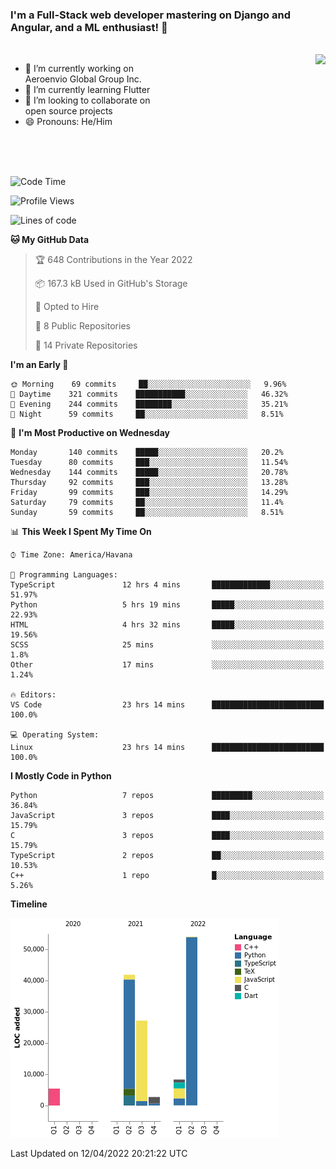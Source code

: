 ### I'm a Full-Stack web developer mastering on Django and Angular, and a ML enthusiast!  👋

<br/>

<img align="right" height="250"  src="https://media1.giphy.com/media/qgQUggAC3Pfv687qPC/giphy.gif?cid=ecf05e470ttfxgsj072btembitu1zn4ti3t3cdyg4jo5b3by&rid=giphy.gif&ct=g" />

 <div style="width:50%">
    <ul>
      <li>🔭 I’m currently working on Aeroenvio Global Group Inc.</li>
      <li>🌱 I’m currently learning Flutter</li>
      <li>👯 I’m looking to collaborate on open source projects</li>
      <li>😄 Pronouns: He/Him</li>
<!--       <li>⚡ Fun fact: I started my first professional project for a company as web dev without knowing any JS </li> -->
    </ul>
  </div>
  
<br/><br/><br/>


<!--START_SECTION:waka-->
![Code Time](http://img.shields.io/badge/Code%20Time-127%20hrs%2015%20mins-blue)

![Profile Views](http://img.shields.io/badge/Profile%20Views-2-blue)

![Lines of code](https://img.shields.io/badge/From%20Hello%20World%20I%27ve%20Written-139%20Thousand%20lines%20of%20code-blue)

**🐱 My GitHub Data** 

> 🏆 648 Contributions in the Year 2022
 > 
> 📦 167.3 kB Used in GitHub's Storage 
 > 
> 💼 Opted to Hire
 > 
> 📜 8 Public Repositories 
 > 
> 🔑 14 Private Repositories  
 > 
**I'm an Early 🐤** 

```text
🌞 Morning    69 commits     ██░░░░░░░░░░░░░░░░░░░░░░░   9.96% 
🌆 Daytime    321 commits    ███████████░░░░░░░░░░░░░░   46.32% 
🌃 Evening    244 commits    ████████░░░░░░░░░░░░░░░░░   35.21% 
🌙 Night      59 commits     ██░░░░░░░░░░░░░░░░░░░░░░░   8.51%

```
📅 **I'm Most Productive on Wednesday** 

```text
Monday       140 commits    █████░░░░░░░░░░░░░░░░░░░░   20.2% 
Tuesday      80 commits     ███░░░░░░░░░░░░░░░░░░░░░░   11.54% 
Wednesday    144 commits    █████░░░░░░░░░░░░░░░░░░░░   20.78% 
Thursday     92 commits     ███░░░░░░░░░░░░░░░░░░░░░░   13.28% 
Friday       99 commits     ███░░░░░░░░░░░░░░░░░░░░░░   14.29% 
Saturday     79 commits     ██░░░░░░░░░░░░░░░░░░░░░░░   11.4% 
Sunday       59 commits     ██░░░░░░░░░░░░░░░░░░░░░░░   8.51%

```


📊 **This Week I Spent My Time On** 

```text
⌚︎ Time Zone: America/Havana

💬 Programming Languages: 
TypeScript               12 hrs 4 mins       █████████████░░░░░░░░░░░░   51.97% 
Python                   5 hrs 19 mins       █████░░░░░░░░░░░░░░░░░░░░   22.93% 
HTML                     4 hrs 32 mins       █████░░░░░░░░░░░░░░░░░░░░   19.56% 
SCSS                     25 mins             ░░░░░░░░░░░░░░░░░░░░░░░░░   1.8% 
Other                    17 mins             ░░░░░░░░░░░░░░░░░░░░░░░░░   1.24%

🔥 Editors: 
VS Code                  23 hrs 14 mins      █████████████████████████   100.0%

💻 Operating System: 
Linux                    23 hrs 14 mins      █████████████████████████   100.0%

```

**I Mostly Code in Python** 

```text
Python                   7 repos             █████████░░░░░░░░░░░░░░░░   36.84% 
JavaScript               3 repos             ████░░░░░░░░░░░░░░░░░░░░░   15.79% 
C                        3 repos             ████░░░░░░░░░░░░░░░░░░░░░   15.79% 
TypeScript               2 repos             ██░░░░░░░░░░░░░░░░░░░░░░░   10.53% 
C++                      1 repo              █░░░░░░░░░░░░░░░░░░░░░░░░   5.26%

```


**Timeline**

![Chart not found](https://raw.githubusercontent.com/dfg-98/dfg-98/main/charts/bar_graph.png) 


 Last Updated on 12/04/2022 20:21:22 UTC
<!--END_SECTION:waka-->
